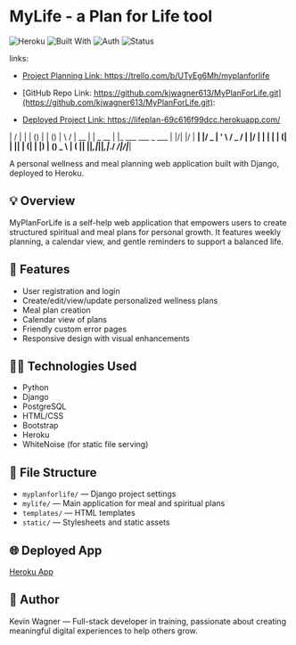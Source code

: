   

# MyLife - a Plan for Life tool
![Heroku](https://img.shields.io/badge/Deployed-Heroku-blueviolet)
![Built With](https://img.shields.io/badge/Built%20With-Django%20%7C%20PostgreSQL%20%7C%20Heroku-green)
![Auth](https://img.shields.io/badge/Auth-User%20Login%20%26%20Permissions-brightgreen)
![Status](https://img.shields.io/badge/Status-LIVE-success)

links:

- [Project Planning Link:  https://trello.com/b/UTyEg6Mh/myplanforlife ](https://trello.com/b/UTyEg6Mh/myplanforlife)

- [GitHub Repo Link:  https://github.com/kjwagner613/MyPlanForLife.git](https://github.com/kjwagner613/MyPlanForLife.git): 

- [Deployed Project Link:  https://lifeplan-69c616f99dcc.herokuapp.com/ ](https://lifeplan-69c616f99dcc.herokuapp.com/)



| / | | | () | | ()
| \ / | __ | | _ __ | |_ ___ ___ _ ___
| |/| |/ | __| |/ _ | ' \ / _ / | |/ | | | | | (| | || | (| | |) | () _ \ | (
|| ||_,|_||_,|_./ _/|/|___|


A personal wellness and meal planning web application built with Django, deployed to Heroku.

## 💡 Overview

MyPlanForLife is a self-help web application that empowers users to create structured spiritual and meal plans for personal growth. It features weekly planning, a calendar view, and gentle reminders to support a balanced life.

## 🚀 Features

- User registration and login
- Create/edit/view/update personalized wellness plans
- Meal plan creation
- Calendar view of plans
- Friendly custom error pages
- Responsive design with visual enhancements

## 🧑‍💻 Technologies Used

- Python
- Django
- PostgreSQL
- HTML/CSS
- Bootstrap
- Heroku
- WhiteNoise (for static file serving)

## 📁 File Structure

- `myplanforlife/` — Django project settings
- `mylife/` — Main application for meal and spiritual plans
- `templates/` — HTML templates
- `static/` — Stylesheets and static assets

## 🌐 Deployed App

[Heroku App](https://myplanforlife-05b1598c3053.herokuapp.com)

## 🙏 Author

Kevin Wagner — Full-stack developer in training, passionate about creating meaningful digital experiences to help others grow.
